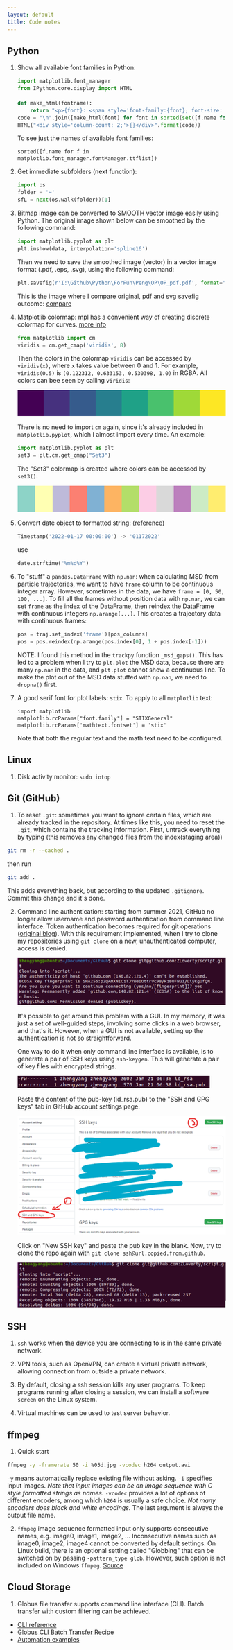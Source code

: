 ```yaml
---
layout: default
title: Code notes
---
```


## Python

1. Show all available font families in Python:
    ```python
    import matplotlib.font_manager
    from IPython.core.display import HTML

    def make_html(fontname):
        return "<p>{font}: <span style='font-family:{font}; font-size: 24px;'>{font}</p>".format(font=fontname)
    code = "\n".join([make_html(font) for font in sorted(set([f.name for f in matplotlib.font_manager.fontManager.ttflist]))])
    HTML("<div style='column-count: 2;'>{}</div>".format(code))
    ```
    To see just the names of available font families:
    ```
    sorted([f.name for f in matplotlib.font_manager.fontManager.ttflist])
    ```
2. Get immediate subfolders (next function):
    ```python
    import os
    folder = '~'
    sfL = next(os.walk(folder))[1]
    ```

3. Bitmap image can be converted to SMOOTH vector image easily using Python. The original image shown below can be smoothed by the following command:
    ```python
    import matplotlib.pyplot as plt
    plt.imshow(data, interpolation='spline16')
    ```
    Then we need to save the smoothed image (vector) in a vector image format (.pdf, .eps, .svg), using the following command:
    ```python
    plt.savefig(r'I:\Github\Python\ForFun\Peng\OP\OP_pdf.pdf', format='pdf')
    ```
    This is the image where I compare original, pdf and svg savefig outcome:
    [compare](/assets/images/2022/01/svg-pdf-compare.pdf)

4. Matplotlib colormap: mpl has a convenient way of creating discrete colormap for curves. [more info](https://matplotlib.org/stable/tutorials/colors/colormap-manipulation.html)

    ```python
    from matplotlib import cm
    viridis = cm.get_cmap('viridis', 8)
    ```
    Then the colors in the colormap `viridis` can be accessed by `viridis(x)`, where `x` takes value between 0 and 1. For
    example, `viridis(0.5)` is `(0.122312, 0.633153, 0.530398, 1.0)` in RGBA. All colors can bee seen by calling `viridis`:

    ![picture 2](/assets/images/2023/02/viridis.png)  
 
    There is no need to import `cm` again, since it's already included in `matplotlib.pyplot`, which I almost import every time. An example:

    ```python
    import matplotlib.pyplot as plt
    set3 = plt.cm.get_cmap("Set3")
    ```

    The "Set3" colormap is created where colors can be accessed by `set3()`.

    ![set3 cmap](/assets/images/2022/01/set3-cmap.png)

5. Convert date object to formatted string: ([reference](https://docs.python.org/3/library/datetime.html))

    ```python
    Timestamp('2022-01-17 00:00:00') -> '01172022'
    ```
    use
    ```python
    date.strftime("%m%d%Y")
    ```

6. To "stuff" a `pandas.DataFrame` with `np.nan`: when calculating MSD from particle trajectories, we want to have `frame` column to be continuous integer array. However, sometimes in the data, we have `frame = [0, 50, 100, ...]`. To fill all the frames without position data with `np.nan`, we can set `frame` as the index of the DataFrame, then reindex the DataFrame with continuous integers `np.arange(...)`. This creates a trajectory data with continuous frames:

    ```python
    pos = traj.set_index('frame')[pos_columns]
    pos = pos.reindex(np.arange(pos.index[0], 1 + pos.index[-1]))
    ```

    NOTE: I found this method in the `trackpy` function `_msd_gaps()`. This has led to a problem when I try to `plt.plot`
    the MSD data, because there are many `np.nan` in the data, and `plt.plot` cannot show a continuous line. To make the
    plot out of the MSD data stuffed with `np.nan`, we need to `dropna()` first.

7. A good serif font for plot labels: `stix`. To apply to all `matplotlib` text:

    ```
    import matplotlib
    matplotlib.rcParams["font.family"] = "STIXGeneral"
    matplotlib.rcParams['mathtext.fontset'] = 'stix'
    ```

    Note that both the regular text and the math text need to be configured. 

## Linux

1. Disk activity monitor: `sudo iotop`

## Git (GitHub)

1. To reset `.git`: sometimes you want to ignore certain files, which are already tracked in the repository. At times
like this, you need to reset the `.git`, which contains the tracking information. First, untrack everything by typing
(this removes any changed files from the index(staging area))
```bash
git rm -r --cached .
```
then run
```bash
git add .
```
This adds everything back, but according to the updated `.gitignore`. Commit this change and it's done.

2. Command line authentication: starting from summer 2021, GitHub no longer allow username and password authentication
from command line interface. Token authentication becomes required for git operations ([original blog](https://github.blog/2020-12-15-token-authentication-requirements-for-git-operations/)). With this requirement implemented, when I try to clone my repositories using `git clone` on a new, unauthenticated computer, access is denied.

    ![denied access](/assets/images/2022/01/denied-access.png)

    It's possible to get around this problem with a GUI. In my memory, it was just a set of well-guided steps, involving
    some clicks in a web browser, and that's it. However, when a GUI is not available, setting up the authentication is not
    so straightforward.

    One way to do it when only command line interface is available, is to generate a pair of SSH keys using `ssh-keygen`.
    This will generate a pair of key files with encrypted strings.

    ![example key files](/assets/images/2022/01/example-key-files.png)

    Paste the content of the pub-key (id_rsa.pub) to the "SSH and GPG keys" tab in GitHub account settings page.

    ![ssh keys page](/assets/images/2022/01/ssh-keys-page.png)

    Click on "New SSH key" and paste the pub key in the blank. Now, try to clone the repo again with `git clone
    ssh@url.copied.from.github`.

    ![it works](/assets/images/2022/01/it-works.png)

## SSH

1. `ssh` works when the device you are connecting to is in the same private network.

2. VPN tools, such as OpenVPN, can create a virtual private network, allowing connection from outside a private network.

3. By default, closing a ssh session kills any user programs. To keep programs running after closing a session, we can install a software `screen` on the Linux system.

4. Virtual machines can be used to test server behavior.

## ffmpeg

1. Quick start
```bash
ffmpeg -y -framerate 50 -i %05d.jpg -vcodec h264 output.avi
```
`-y` means automatically replace existing file without asking. `-i` specifies input images. _Note that input images can
be an image sequence with C style formatted strings as names._ `-vcodec` provides a lot of options of different
encoders, among which `h264` is usually a safe choice. _Not many encoders does black and white encodings._ The last
argument is always the output file name.

2. `ffmpeg` image sequence formatted input only supports consecutive names, e.g. image0, image1, image2, ...
Inconsecutive names such as image0, image2, image4 cannot be converted by default settings. On Linux build, there is an
optional setting called "Globbing" that can be switched on by passing `-pattern_type glob`. However, such option is not
included on Windows `ffmpeg`.
[Source](https://video.stackexchange.com/questions/7300/how-to-get-ffmpeg-to-join-non-sequential-image-files-skip-by-3s/7320#7320)

## Cloud Storage

1. Globus file transfer supports command line interface (CLI). Batch transfer with custom filtering can be achieved.
- [CLI reference](https://docs.globus.org/cli/reference/)
- [Globus CLI Batch Transfer Recipe](https://www.globus.org/blog/globus-cli-batch-transfer-recipe)
- [Automation examples](https://github.com/globus/automation-examples#getting-started)


